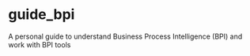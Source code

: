 # guide_bpi
A personal guide to understand Business Process Intelligence (BPI) and work with BPI tools

